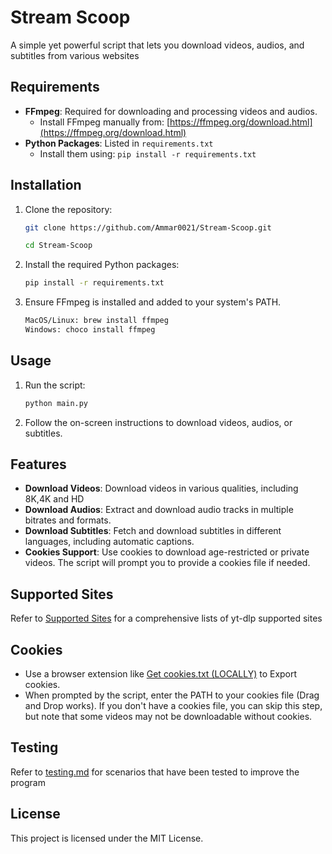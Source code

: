 # Stream Scoop

A simple yet powerful script that lets you download videos, audios, and subtitles from various websites

## Requirements

- **FFmpeg**: Required for downloading and processing videos and audios.
  - Install FFmpeg manually from: [https://ffmpeg.org/download.html](https://ffmpeg.org/download.html)
- **Python Packages**: Listed in `requirements.txt`
  - Install them using: `pip install -r requirements.txt`

## Installation

1. Clone the repository:
    ```sh
    git clone https://github.com/Ammar0021/Stream-Scoop.git
    ```
    ```sh
    cd Stream-Scoop
    ```

2. Install the required Python packages:
    ```sh
    pip install -r requirements.txt
    ```

3. Ensure FFmpeg is installed and added to your system's PATH.
    ```sh
    MacOS/Linux: brew install ffmpeg 
    Windows: choco install ffmpeg

## Usage

1. Run the script:
    ```sh
    python main.py
    ```

2. Follow the on-screen instructions to download videos, audios, or subtitles.

## Features

- **Download Videos**: Download videos in various qualities, including 8K,4K and HD
- **Download Audios**: Extract and download audio tracks in multiple bitrates and formats.
- **Download Subtitles**:  Fetch and download subtitles in different languages, including automatic captions.
- **Cookies Support**: Use cookies to download age-restricted or private videos. The script will prompt you to provide a cookies file if needed.

## Supported Sites

Refer to [Supported Sites]() for a comprehensive lists of yt-dlp supported sites 

## Cookies

- Use a browser extension like [Get cookies.txt (LOCALLY)](https://chromewebstore.google.com/detail/get-cookiestxt-locally/cclelndahbckbenkjhflpdbgdldlbecc) to Export cookies.
- When prompted by the script, enter the PATH to your cookies file (Drag and Drop works). If you don't have a cookies file, you can skip this step, but note that some videos may not be downloadable without cookies.

## Testing

Refer to [testing.md](testing.md) for scenarios that have been tested to improve the program 

## License

This project is licensed under the MIT License.
